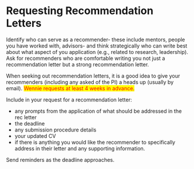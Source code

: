 # Requesting Recommendation Letters

Identify who can serve as a recommender- these include mentors, people you have worked with, advisors- and think strategically who can write best about what aspect of you application (e.g., related to research, leadership). Ask for recommenders who are comfortable writing you not just a recommendation letter but a strong recommendation letter.

When seeking out recommendation letters, it is a good idea to give your recommenders (including any asked of the PI) a heads up (usually by email). <mark style="color:red;">Wennie requests at least 4 weeks in advance.</mark>

Include in your request for a recommendation letter:

* any prompts from the application of what should be addressed in the rec letter
* the deadline
* any submission procedure details
* your updated CV
* if there is anything you would like the recommender to specifically address in their letter and any supporting information.&#x20;

Send reminders as the deadline approaches.
